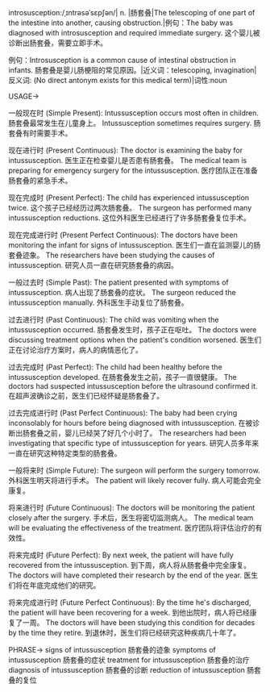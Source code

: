 introsusception:/ˌɪntrəsəˈsɛpʃən/| n. |肠套叠|The telescoping of one part of the intestine into another, causing obstruction.|例句：The baby was diagnosed with introsusception and required immediate surgery.  这个婴儿被诊断出肠套叠，需要立即手术。

例句：Introsusception is a common cause of intestinal obstruction in infants. 肠套叠是婴儿肠梗阻的常见原因。|近义词：telescoping, invagination|反义词: (No direct antonym exists for this medical term)|词性:noun


USAGE->

一般现在时 (Simple Present):
Intussusception occurs most often in children. 肠套叠最常发生在儿童身上。
Intussusception sometimes requires surgery. 肠套叠有时需要手术。

现在进行时 (Present Continuous):
The doctor is examining the baby for intussusception. 医生正在检查婴儿是否患有肠套叠。
The medical team is preparing for emergency surgery for the intussusception.  医疗团队正在准备肠套叠的紧急手术。

现在完成时 (Present Perfect):
The child has experienced intussusception twice. 这个孩子已经经历过两次肠套叠。
The surgeon has performed many intussusception reductions.  这位外科医生已经进行了许多肠套叠复位手术。


现在完成进行时 (Present Perfect Continuous):
The doctors have been monitoring the infant for signs of intussusception. 医生们一直在监测婴儿的肠套叠迹象。
The researchers have been studying the causes of intussusception. 研究人员一直在研究肠套叠的病因。


一般过去时 (Simple Past):
The patient presented with symptoms of intussusception. 病人出现了肠套叠的症状。
The surgeon reduced the intussusception manually.  外科医生手动复位了肠套叠。


过去进行时 (Past Continuous):
The child was vomiting when the intussusception occurred.  肠套叠发生时，孩子正在呕吐。
The doctors were discussing treatment options when the patient's condition worsened.  医生们正在讨论治疗方案时，病人的病情恶化了。


过去完成时 (Past Perfect):
The child had been healthy before the intussusception developed.  在肠套叠发生之前，孩子一直很健康。
The doctors had suspected intussusception before the ultrasound confirmed it. 在超声波确诊之前，医生们已经怀疑是肠套叠了。



过去完成进行时 (Past Perfect Continuous):
The baby had been crying inconsolably for hours before being diagnosed with intussusception.  在被诊断出肠套叠之前，婴儿已经哭了好几个小时了。
The researchers had been investigating that specific type of intussusception for years. 研究人员多年来一直在研究这种特定类型的肠套叠。


一般将来时 (Simple Future):
The surgeon will perform the surgery tomorrow.  外科医生明天将进行手术。
The patient will likely recover fully. 病人可能会完全康复。


将来进行时 (Future Continuous):
The doctors will be monitoring the patient closely after the surgery. 手术后，医生将密切监测病人。
The medical team will be evaluating the effectiveness of the treatment. 医疗团队将评估治疗的有效性。


将来完成时 (Future Perfect):
By next week, the patient will have fully recovered from the intussusception. 到下周，病人将从肠套叠中完全康复。
The doctors will have completed their research by the end of the year. 医生们将在年底完成他们的研究。


将来完成进行时 (Future Perfect Continuous):
By the time he's discharged, the patient will have been recovering for a week. 到他出院时，病人将已经康复了一周。
The doctors will have been studying this condition for decades by the time they retire. 到退休时，医生们将已经研究这种疾病几十年了。



PHRASE->
signs of intussusception  肠套叠的迹象
symptoms of intussusception 肠套叠的症状
treatment for intussusception 肠套叠的治疗
diagnosis of intussusception  肠套叠的诊断
reduction of intussusception 肠套叠的复位

